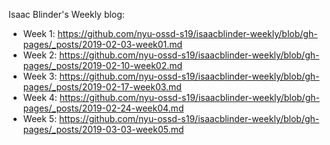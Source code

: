 Isaac Blinder's Weekly blog: 
- Week 1: https://github.com/nyu-ossd-s19/isaacblinder-weekly/blob/gh-pages/_posts/2019-02-03-week01.md
- Week 2: https://github.com/nyu-ossd-s19/isaacblinder-weekly/blob/gh-pages/_posts/2019-02-10-week02.md
- Week 3: https://github.com/nyu-ossd-s19/isaacblinder-weekly/blob/gh-pages/_posts/2019-02-17-week03.md
- Week 4: https://github.com/nyu-ossd-s19/isaacblinder-weekly/blob/gh-pages/_posts/2019-02-24-week04.md
- Week 5: https://github.com/nyu-ossd-s19/isaacblinder-weekly/blob/gh-pages/_posts/2019-03-03-week05.md
